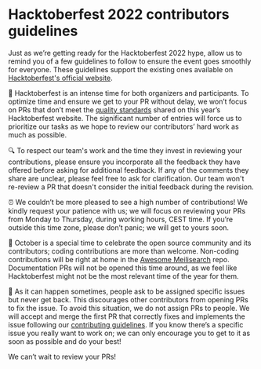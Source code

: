 # Hacktoberfest 2022 contributors guidelines

Just as we’re getting ready for the Hacktoberfest 2022 hype, allow us to remind you of a few guidelines to follow to ensure the event goes smoothly for everyone. These guidelines support the existing ones available on [Hacktoberfest's official website](https://hacktoberfest.digitalocean.com/resources).

📜 Hacktoberfest is an intense time for both organizers and participants. To optimize time and ensure we get to your PR without delay, we won’t focus on PRs that don’t meet the [quality standards](https://hacktoberfest.com/participation/#spam) shared on this year’s Hacktoberfest website. The significant number of entries will force us to prioritize our tasks as we hope to review our contributors’ hard work as much as possible.

🔍 To respect our team's work and the time they invest in reviewing your contributions, please ensure you incorporate all the feedback they have offered before asking for additional feedback. If any of the comments they share are unclear, please feel free to ask for clarification. Our team won't re-review a PR that doesn't consider the initial feedback during the revision.

⏰ We couldn’t be more pleased to see a high number of contributions! We kindly request your patience with us; we will focus on reviewing your PRs from Monday to Thursday, during working hours, CEST time. If you’re outside this time zone, please don’t panic; we will get to yours soon.

👑 October is a special time to celebrate the open source community and its contributors; coding contributions are more than welcome. Non-coding contributions will be right at home in the [Awesome Meilisearch](https://github.com/meilisearch/awesome-meilisearch) repo. Documentation PRs will not be opened this time around, as we feel like Hacktoberfest might not be the most relevant time of the year for them.

🚅 As it can happen sometimes, people ask to be assigned specific issues but never get back. This discourages other contributors from opening PRs to fix the issue. To avoid this situation, we do not assign PRs to people. We will accept and merge the first PR that correctly fixes and implements the issue following our [contributing guidelines](https://github.com/meilisearch/meilisearch-dotnet/blob/main/CONTRIBUTING.md). If you know there’s a specific issue you really want to work on; we can only encourage you to get to it as soon as possible and do your best! 

We can’t wait to review your PRs!
